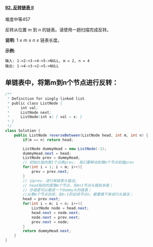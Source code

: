 #### [92. 反转链表 II](https://leetcode-cn.com/problems/reverse-linked-list-ii/)

难度中等457

反转从位置 *m* 到 *n* 的链表。请使用一趟扫描完成反转。

**说明:**
1 ≤ *m* ≤ *n* ≤ 链表长度。

**示例:**

```
输入: 1->2->3->4->5->NULL, m = 2, n = 4
输出: 1->4->3->2->5->NULL
```



## 单链表中，将第m到n个节点进行反转：



```java
/**
 * Definition for singly-linked list.
 * public class ListNode {
 *     int val;
 *     ListNode next;
 *     ListNode(int x) { val = x; }
 * }
 */
class Solution {
    public ListNode reverseBetween(ListNode head, int m, int n) {
        if(m == n) return head;

        ListNode dummyHead = new ListNode(-1);
        dummyHead.next = head;
        ListNode prev = dummyHead;
        // 初始化指向第1个元素prev， 我们要移动到第m个节点前面prev 
        for(int i = 1; i < m; i++){
            prev = prev.next;
        }
        // 以prev，进行单链表头插法;
        // head指向的是第m个节点，将m+1节点头插到末尾；
        // 亦或是可以看成一个dummy头的链表；
        //从第m个节点后续，到n-1的后续节点n，都要摘下来进行头插法；
        head = prev.next; 
        for(int i = m; i < n; i++){
            ListNode node = head.next;
            head.next = node.next;
            node.next = prev.next;
            prev.next = node;
        }
        return dummyHead.next;
    }
}
```





